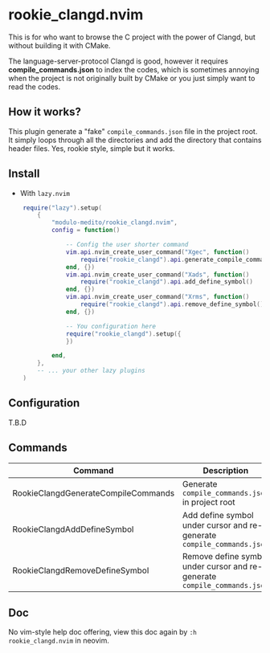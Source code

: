 # rookie_clangd.nvim

This is for who want to browse the C project with the power of Clangd, but without building it with
CMake.

The language-server-protocol Clangd is good, however it requires **compile_commands.json** to index
the codes, which is sometimes annoying when the project is not originally built by CMake or you just
simply want to read the codes.

## How it works?

This plugin generate a "fake" `compile_commands.json` file in the project root. It simply loops
through all the directories and add the directory that contains header files. Yes, rookie style,
simple but it works.

## Install

-   With `lazy.nvim`

```lua
    require("lazy").setup(
        {
            "modulo-medito/rookie_clangd.nvim",
            config = function()

                -- Config the user shorter command
                vim.api.nvim_create_user_command("Xgec", function()
                    require("rookie_clangd").api.generate_compile_commands()
                end, {})
                vim.api.nvim_create_user_command("Xads", function()
                    require("rookie_clangd").api.add_define_symbol()
                end, {})
                vim.api.nvim_create_user_command("Xrms", function()
                    require("rookie_clangd").api.remove_define_symbol()
                end, {})

                -- You configuration here
                require("rookie_clangd").setup({
                })

            end,
        },
        -- ... your other lazy plugins
    )
```

## Configuration

T.B.D

## Commands

| Command                             | Description                                                               |
| ----------------------------------- | ------------------------------------------------------------------------- |
| RookieClangdGenerateCompileCommands | Generate `compile_commands.json` in project root                          |
| RookieClangdAddDefineSymbol         | Add define symbol under cursor and re-generate `compile_commands.json`    |
| RookieClangdRemoveDefineSymbol      | Remove define symbol under cursor and re-generate `compile_commands.json` |

## Doc

No vim-style help doc offering, view this doc again by `:h rookie_clangd.nvim` in neovim.
